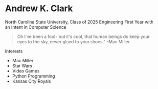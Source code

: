 # Andrew K. Clark

North Carolina State University, Class of 2025
Engineering First Year with an Intent in Computer Science

> Oh I've been a fool- but it's cool, that human beings do
> keep your eyes to the sky, never glued to your shoes." -Mac Miller

Interests
* Mac Miller
* Star Wars
* Video Games
* Python Programming
* Kansas City Royals
